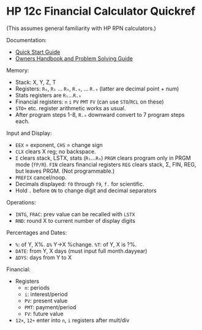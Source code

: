 HP 12c Financial Calculator Quickref
====================================

(This assumes general familiarity with HP RPN calculators.)

Documentation:
* [Quick Start Guide][qs]
* [Owners Handbook and Problem Solving Guide][oh]

Memory:
* Stack: X, Y, Z, T
* Registers: `R₀`, `R₁` … `R₉`, `R.₀`, … `R.₉` (latter are decimal point + num)
* Stats registers are `R₁`…`R.₆`
* Financial registers: `n` `i` `PV` `PMT` `FV` (can use `STO`/`RCL` on these)
* `STO+` etc. register arithmetic works as usual.
* After program steps 1-8, `R.₉` downward convert to 7 program steps each.

Input and Display:
* `EEX` = exponent, `CHS` = change sign
* `CLX` clears X reg; no backspace.
* `Σ` clears stack, LSTX, stats (`R₁`…`R₆`)
  `PRGM` clears program only in PRGM mode (`fP/R`).
  `FIN` clears financial registers
  `REG` clears stack, Σ, FIN, REG, but leaves PRGM. (Not programmable.)  
* `PREFIX` cancel/noop.
* Decimals displayed: `f0` through `f9`, `f.` for scientific.
* Hold `.` before `ON` to change digit and decimal separators

Operations:
* `INTG`, `FRAC`: prev value can be recalled with `LSTX`
* `RND`: round X to current number of display digits

Percentages and Dates:
* `%`: of Y, X%.  `Δ%` Y→X %change.  `%T`: of Y, X is ?%.
* `DATE`: from Y, X days (must input full month.dayyear)
* `ΔDYS`: days from Y to X

Financial:
* Registers
  * `n`: periods
  * `i`: interest/period
  * `PV`: present value
  * `PMT`: payment/period
  * `FV`: future value
* `12×`, `12÷` enter into `n`, `i` registers after mult/div


[qs]: http://www.hp.com/ctg/Manual/c01798099.pdf
[oh]: http://h10032.www1.hp.com/ctg/Manual/bpia5309.pdf
